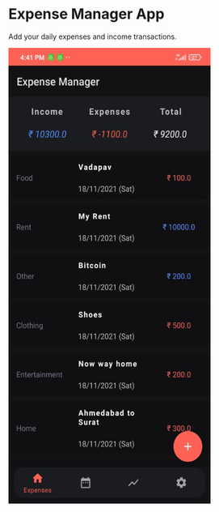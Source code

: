 # Expense Manager App
Add your daily expenses and income transactions.


<img src="https://raw.githubusercontent.com/jashgarala19/Expense_Manager/master/screenshots/ss.jpeg" height="900px" width="400px">
  
  </div>

<!-- ![alt text](https://raw.githubusercontent.com/jashgarala19/Expense_Manager/master/screenshots/ss.jpeg?raw=true) -->
